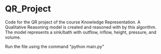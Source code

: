 # QR_Project

Code for the QR project of the course Knowledge Representation.
A Qualitative Reasoning model is created and reasoned with by this algorithm.
The model represents a sink/bath with outflow, inflow, height, pressure, and volume.

Run the file using the command "python main.py"

